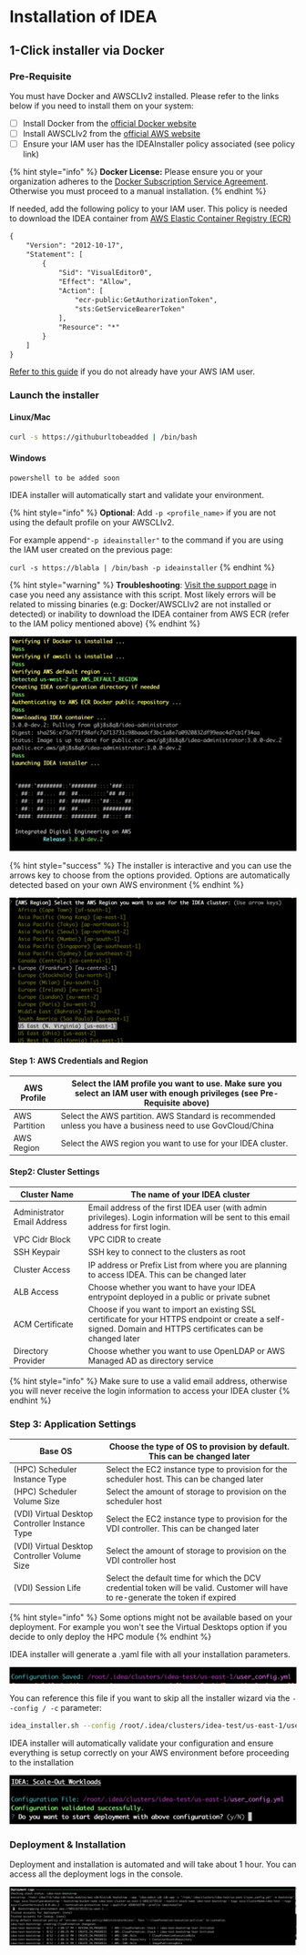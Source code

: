 # Installation of IDEA

## 1-Click installer via Docker

### Pre-Requisite

You must have Docker and AWSCLIv2 installed. Please refer to the links below if you need to install them on your system:

* [ ] Install Docker from the [official Docker website](https://docs.docker.com/get-docker/)
* [ ] Install AWSCLIv2 from the [official AWS website](https://docs.aws.amazon.com/cli/latest/userguide/getting-started-install.html)
* [ ] Ensure your IAM user has the IDEAInstaller policy associated (see policy link)

{% hint style="info" %}
**Docker License:** Please ensure you or your organization adheres to the [Docker Subscription Service Agreement](https://www.docker.com/legal/docker-subscription-service-agreement/). Otherwise you must proceed to a manual installation.
{% endhint %}

If needed, add the following policy to your IAM user. This policy is needed to download the IDEA container from [AWS Elastic Container Registry (ECR)](https://aws.amazon.com/ecr/)

```
{
    "Version": "2012-10-17",
    "Statement": [
        {
            "Sid": "VisualEditor0",
            "Effect": "Allow",
            "Action": [
                "ecr-public:GetAuthorizationToken",
                "sts:GetServiceBearerToken"
            ],
            "Resource": "*"
        }
    ]
}
```

[Refer to this guide](broken-reference) if you do not already have your AWS IAM user.

### Launch the installer

#### Linux/Mac

```bash
curl -s https://githuburltobeadded | /bin/bash 
```

#### Windows

```
powershell to be added soon
```

IDEA installer will automatically start and validate your environment.&#x20;

{% hint style="info" %}
**Optional**: Add `-p <profile_name>` if you are not using the default profile on your AWSCLIv2.&#x20;

For example append`"-p ideainstaller"` to the command if you are using the IAM user created on the previous page:

`curl -s https://blabla | /bin/bash -p ideainstaller`
{% endhint %}

{% hint style="warning" %}
**Troubleshooting**: [Visit the support page](https://app.gitbook.com/o/ewXgnQpSEObr0Vh0WSOj/s/9OtbmuZYu8NBMrxD7tw5/) in case you need any assistance with this script. Most likely errors will be related to missing binaries (e.g: Docker/AWSCLIv2 are not installed or detected) or inability to download the IDEA container from AWS ECR (refer to the IAM policy mentioned above)
{% endhint %}

![IDEA installer will validate your environment, pull the container from ECR and launch it](<.gitbook/assets/Screen Shot 2022-05-31 at 3.19.40 PM (1).png>)

{% hint style="success" %}
The installer is interactive and you can use the arrows key to choose from the options provided. Options are automatically detected based on your own AWS environment
{% endhint %}

![Simply use the arrow keys to select your choice. Options are automatically detected based on your environment](<.gitbook/assets/Screen Shot 2022-06-01 at 9.50.17 PM.png>)

#### Step 1: AWS Credentials and Region

| AWS Profile   | Select the IAM profile you want to use. Make sure you select an IAM user with enough privileges (see Pre-Requisite above) |
| ------------- | ------------------------------------------------------------------------------------------------------------------------- |
| AWS Partition | Select the AWS partition.  AWS Standard is recommended unless you have a business need to use GovCloud/China              |
| AWS Region    | Select the AWS region you want to use for your IDEA cluster.                                                              |

#### Step2: Cluster Settings

| Cluster Name                | The name of your IDEA cluster                                                                                                                                 |
| --------------------------- | ------------------------------------------------------------------------------------------------------------------------------------------------------------- |
| Administrator Email Address | Email address of the first IDEA user (with admin privileges). Login information will be sent to this email address for first login.                           |
| VPC Cidr Block              | VPC CIDR to create                                                                                                                                            |
| SSH Keypair                 | SSH key to connect to the clusters as root                                                                                                                    |
| Cluster Access              | IP address or Prefix List from where you are planning to access IDEA. This can be changed later                                                               |
| ALB Access                  | Choose whether you want to have your IDEA entrypoint deployed in a public or private subnet                                                                   |
| ACM Certificate             | Choose if you want to import an existing SSL certificate for your HTTPS endpoint or create a self-signed. Domain and HTTPS certificates can be changed later  |
| Directory Provider          | Choose whether you want to use OpenLDAP or AWS Managed AD as directory service                                                                                |

{% hint style="info" %}
Make sure to use a valid email address, otherwise you will never receive the login information to access your IDEA cluster
{% endhint %}

### Step 3: Application Settings

| Base OS                                        | Choose the type of OS to provision by default. This can be changed later                                                         |
| ---------------------------------------------- | -------------------------------------------------------------------------------------------------------------------------------- |
| (HPC) Scheduler Instance Type                  | Select the EC2 instance type to provision for the scheduler host. This can be changed later                                      |
| (HPC) Scheduler Volume Size                    | Select the amount of storage to provision on the scheduler host                                                                  |
| (VDI) Virtual Desktop Controller Instance Type | Select the EC2 instance type to provision for the VDI controller. This can be changed later                                      |
| (VDI) Virtual Desktop Controller Volume Size   | Select the amount of storage to provision on the VDI controller host                                                             |
| (VDI) Session Life                             | Select the default time for which the DCV credential token will be valid. Customer will have to re-generate the token if expired |

{% hint style="info" %}
Some options might not be available based on your deployment. For example you won't see the Virtual Desktops option if you decide to only deploy the HPC module
{% endhint %}

IDEA installer will generate a .yaml file with all your installation parameters.

![](<.gitbook/assets/Screen Shot 2022-06-03 at 4.00.36 PM.png>)

You can reference this file if you want to skip all the installer wizard via the `--config / -c` parameter:

```bash
idea_installer.sh --config /root/.idea/clusters/idea-test/us-east-1/user_config.yml
```

IDEA installer will automatically validate your configuration and ensure everything is setup correctly on your AWS environment before proceeding to the installation

![IDEA will validate the AWS environment and your settings.](<.gitbook/assets/Screen Shot 2022-06-03 at 4.05.43 PM.png>)

### Deployment & Installation

Deployment and installation is automated and will take about 1 hour. You can access all the deployment logs in the console.

![](<.gitbook/assets/Screen Shot 2022-06-03 at 4.08.49 PM.png>)
